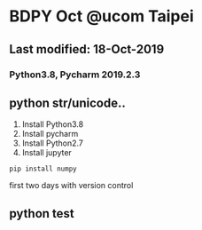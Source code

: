 # BDPY Oct @ucom Taipei
## Last modified: 18-Oct-2019

### Python3.8, Pycharm 2019.2.3

## python str/unicode..

1. Install Python3.8
1. Install pycharm
1. Install Python2.7
1. Install jupyter

```
pip install numpy
```


first two days with version control


## python test
